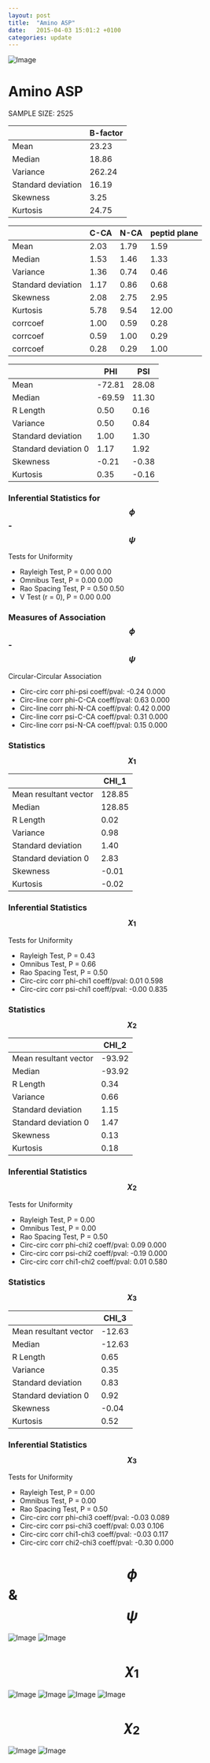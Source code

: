 ```yaml
---
layout: post
title:  "Amino ASP"
date:   2015-04-03 15:01:2 +0100
categories: update
---
```

<script src="https://cdnjs.cloudflare.com/ajax/libs/mathjax/2.7.0/MathJax.js?config=TeX-AMS-MML_HTMLorMML" type="text/javascript"></script>

![Image](../../../../../images/aadensity.png)

# Amino ASP


 SAMPLE SIZE: 2525
 
 
 
|     | B-factor |
| --- | --- |
| Mean | 23.23 |
| Median | 18.86 |
| Variance | 262.24 |
| Standard deviation | 16.19 |
| Skewness | 3.25 |
| Kurtosis | 24.75 |
 
 
 

|     | C-CA | N-CA | peptid plane |
| --- | --- | --- | --- |
| Mean | 2.03 | 1.79 | 1.59 |
| Median | 1.53 | 1.46 | 1.33 |
| Variance | 1.36 | 0.74 | 0.46 |
| Standard deviation | 1.17 | 0.86 | 0.68 |
| Skewness | 2.08 | 2.75 | 2.95 |
| Kurtosis | 5.78 | 9.54 | 12.00 |
| corrcoef | 1.00 | 0.59 | 0.28 |
| corrcoef | 0.59 | 1.00 | 0.29 |
| corrcoef | 0.28 | 0.29 | 1.00 |
 
 
 

|     | PHI | PSI |
| --- | --- | --- |
| Mean | -72.81 | 28.08 |
| Median | -69.59 | 11.30 |
| R Length | 0.50 | 0.16 |
| Variance | 0.50 | 0.84 |
| Standard deviation | 1.00 | 1.30 |
| Standard deviation 0 | 1.17 | 1.92 |
| Skewness | -0.21 | -0.38 |
| Kurtosis | 0.35 | -0.16 |

### Inferential Statistics for $$\phi$$-$$\psi$$ 

Tests for Uniformity

- Rayleigh Test, P = 0.00 0.00
- Omnibus Test,  P = 0.00 0.00
- Rao Spacing Test,  P = 0.50 0.50
- V Test (r = 0),  P = 0.00 0.00
### Measures of Association $$\phi$$-$$\psi$$

Circular-Circular Association
- Circ-circ corr phi-psi coeff/pval:	-0.24	 0.000
- Circ-line corr phi-C-CA coeff/pval:	0.63	 0.000
- Circ-line corr phi-N-CA coeff/pval:	0.42	 0.000
- Circ-line corr psi-C-CA coeff/pval:	0.31	 0.000
- Circ-line corr psi-N-CA coeff/pval:	0.15	 0.000
### Statistics $$\chi_1$$

|     | CHI_1 |
| --- | --- |
| Mean resultant vector | 128.85 |
| Median | 128.85 | 
| R Length | 0.02 | 
| Variance | 0.98 | 
| Standard deviation | 1.40 |
| Standard deviation 0| 2.83 |
| Skewness | -0.01 |
| Kurtosis | -0.02 |

 

### Inferential Statistics $$\chi_1$$
Tests for Uniformity

- Rayleigh Test, 	 P = 0.43
- Omnibus Test, 	 P = 0.66
- Rao Spacing Test, 	 P = 0.50
- Circ-circ corr phi-chi1 coeff/pval:	0.01	 0.598
- Circ-circ corr psi-chi1 coeff/pval:	-0.00	 0.835

 

### Statistics $$\chi_2$$

|     | CHI_2 |
| --- | --- |
| Mean resultant vector | -93.92 |
| Median | -93.92 |
| R Length | 0.34 |
| Variance | 0.66 |
| Standard deviation | 1.15 |
| Standard deviation 0 | 1.47 |
| Skewness | 0.13 |
| Kurtosis | 0.18 |


### Inferential Statistics $$\chi_2$$ 

Tests for Uniformity

- Rayleigh Test, 	 P = 0.00
- Omnibus Test, 	 P = 0.00
- Rao Spacing Test, 	 P = 0.50
- Circ-circ corr phi-chi2 coeff/pval:	0.09	 0.000
- Circ-circ corr psi-chi2 coeff/pval:	-0.19	 0.000
- Circ-circ corr chi1-chi2 coeff/pval:	0.01	 0.580


 

### Statistics $$\chi_3$$

|    | CHI_3 |
| --- | --- |
| Mean resultant vector | -12.63 |
| Median | -12.63 |
| R Length | 0.65 |
| Variance | 0.35 |
| Standard deviation | 0.83 |
| Standard deviation 0 | 0.92 |
| Skewness | -0.04 |
| Kurtosis | 0.52 |



### Inferential Statistics $$\chi_3$$

Tests for Uniformity

- Rayleigh Test, 	 P = 0.00
- Omnibus Test, 	 P = 0.00
- Rao Spacing Test, 	 P = 0.50
- Circ-circ corr phi-chi3 coeff/pval:	-0.03	 0.089
- Circ-circ corr psi-chi3 coeff/pval:	0.03	 0.106
- Circ-circ corr chi1-chi3 coeff/pval:	-0.03	 0.117
- Circ-circ corr chi2-chi3 coeff/pval:	-0.30	 0.000

# $$\phi$$ & $$\psi$$
![Image](../../../../../images/ASP_Rama_phipsi.jpg)
![Image](../../../../../images/ASP_Rama_phipsiGrad.jpg)


# $$\chi_1$$
![Image](../../../../../images/ASP_Rama_phichi1.jpg)
![Image](../../../../../images/ASP_Rama_Grad_psichi1.jpg)
![Image](../../../../../images/ASP_Rama_psichi1.jpg)
![Image](../../../../../images/ASP_Rama_Grad_phichi1.jpg)


# $$\chi_2$$
![Image](../../../../../images/ASP_Rama_chi1chi2.jpg)
![Image](../../../../../images/ASP_Rama_Gradchi1chi2.jpg)
